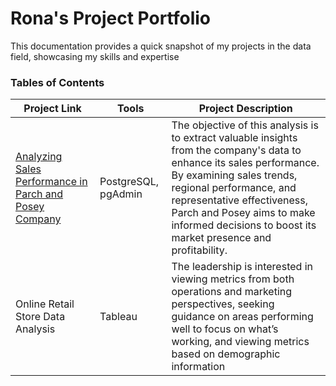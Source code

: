 # Rona's Project Portfolio
This documentation provides a quick snapshot of my projects in the data field, showcasing my skills and expertise
### Tables of Contents
| Project Link  | Tools | Project Description |
|----------|----------|----------|
| [Analyzing Sales Performance in Parch and Posey Company](https://github.com/ronauli-nova/Parch-and-Posay-Analysis/blob/main/README.md#analyzing-sales-performance-in-parch-and-posey-company) | PostgreSQL, pgAdmin | The objective of this analysis is to extract valuable insights from the company's data to enhance its sales performance. By examining sales trends, regional performance, and representative effectiveness, Parch and Posey aims to make informed decisions to boost its market presence and profitability. |
| Online Retail Store Data Analysis |Tableau | The leadership is interested in viewing metrics from both operations and marketing perspectives, seeking guidance on areas performing well to focus on what’s working, and viewing metrics based on demographic information |
